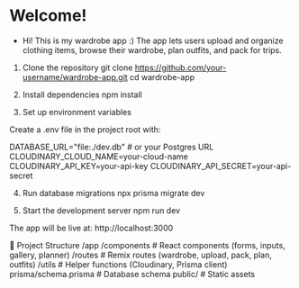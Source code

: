 # Welcome!

- Hi! This is my wardrobe app :) The app lets users upload and organize clothing items, browse their wardrobe, plan outfits, and pack for trips.

1. Clone the repository
git clone https://github.com/your-username/wardrobe-app.git
cd wardrobe-app

2. Install dependencies
npm install

3. Set up environment variables

Create a .env file in the project root with:

DATABASE_URL="file:./dev.db"   # or your Postgres URL
CLOUDINARY_CLOUD_NAME=your-cloud-name
CLOUDINARY_API_KEY=your-api-key
CLOUDINARY_API_SECRET=your-api-secret

4. Run database migrations
npx prisma migrate dev

5. Start the development server
npm run dev


The app will be live at: http://localhost:3000

📂 Project Structure
/app
  /components       # React components (forms, inputs, gallery, planner)
  /routes           # Remix routes (wardrobe, upload, pack, plan, outfits)
  /utils            # Helper functions (Cloudinary, Prisma client)
prisma/schema.prisma  # Database schema
public/              # Static assets

